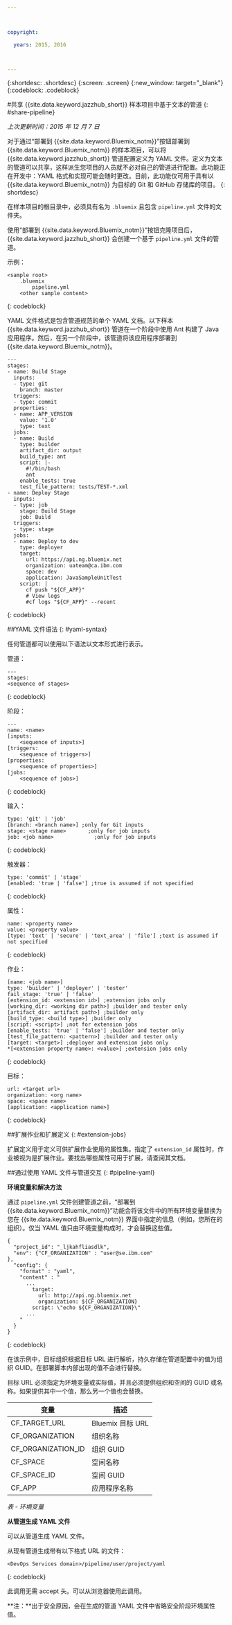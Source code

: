 ```yaml
---

 

copyright:

  years: 2015, 2016

 

---
```


{:shortdesc: .shortdesc}
{:screen: .screen}
{:new_window: target="_blank"}
{:codeblock: .codeblock}

#共享 {{site.data.keyword.jazzhub_short}} 样本项目中基于文本的管道 {: #share-pipeline}

*上次更新时间：2015 年 12 月 7 日* 

对于通过“部署到 {{site.data.keyword.Bluemix_notm}}”按钮部署到 {{site.data.keyword.Bluemix_notm}} 的样本项目，可以将 {{site.data.keyword.jazzhub_short}} 管道配置定义为 YAML 文件。定义为文本的管道可以共享，这样派生您项目的人员就不必对自己的管道进行配置。此功能正在开发中：YAML 格式和实现可能会随时更改。目前，此功能仅可用于具有以 {{site.data.keyword.Bluemix_notm}} 为目标的 Git 和 GitHub 存储库的项目。
{: shortdesc} 

在样本项目的根目录中，必须具有名为 `.bluemix` 且包含 `pipeline.yml` 文件的文件夹。

使用“部署到 {{site.data.keyword.Bluemix_notm}}”按钮克隆项目后，{{site.data.keyword.jazzhub_short}} 会创建一个基于 `pipeline.yml` 文件的管道。 

示例：
 
``` 
<sample root>
	.bluemix
		pipeline.yml
	<other sample content>
```
{: codeblock} 

YAML 文件格式是包含管道规范的单个 YAML 文档。以下样本 {{site.data.keyword.jazzhub_short}} 管道在一个阶段中使用 Ant 构建了 Java 应用程序。然后，在另一个阶段中，该管道将该应用程序部署到 {{site.data.keyword.Bluemix_notm}}。 

``` 
---
stages:
- name: Build Stage
  inputs:
  - type: git
    branch: master
  triggers:
  - type: commit
  properties:
  - name: APP_VERSION
    value: '1.0'
    type: text
  jobs:
  - name: Build
    type: builder
    artifact_dir: output
    build_type: ant
    script: |-
      #!/bin/bash
      ant
    enable_tests: true
    test_file_pattern: tests/TEST-*.xml
- name: Deploy Stage
  inputs:
  - type: job
    stage: Build Stage
    job: Build
  triggers:
  - type: stage
  jobs:
  - name: Deploy to dev
    type: deployer
    target:
      url: https://api.ng.bluemix.net
      organization: uateam@ca.ibm.com
      space: dev
      application: JavaSampleUnitTest
    script: |
      cf push "${CF_APP}"
      # View logs
      #cf logs "${CF_APP}" --recent
```
{: codeblock} 

##YAML 文件语法 {: #yaml-syntax}

任何管道都可以使用以下语法以文本形式进行表示。

管道：

```
---
stages:
<sequence of stages>
```
{: codeblock} 

阶段：
 
```
---
name: <name>
[inputs: 
	<sequence of inputs>] 
[triggers:   
	<sequence of triggers>] 
[properties:   
	<sequence of properties>] 
[jobs:   
	<sequence of jobs>]
```
{: codeblock} 

输入：

```
type: 'git' | 'job'
[branch: <branch name>] ;only for Git inputs
stage: <stage name>		  ;only for job inputs
job: <job name>			   	;only for job inputs
```
{: codeblock} 

触发器：

```
type: 'commit' | 'stage'
[enabled: 'true | 'false'] ;true is assumed if not specified
```
{: codeblock} 	
	
属性：

```
name: <property name>
value: <property value>
[type: 'text' | 'secure' | 'text_area' | 'file'] ;text is assumed if not specified
```
{: codeblock} 

作业：

```
[name: <job name>]
type: 'builder' | 'deployer' | 'tester'
fail_stage: 'true' | 'false'
[extension_id: <extension id>] ;extension jobs only
[working_dir: <working dir path>] ;builder and tester only
[artifact_dir: artifact path>] ;builder only
[build_type: <build type>] ;builder only
[script: <script>] ;not for extension jobs
[enable_tests: 'true' | 'false'] ;builder and tester only
[test_file_pattern: <pattern>] ;builder and tester only
[target: <target>] ;deployer and extension jobs only
*[<extension property name>: <value>] ;extension jobs only
```
{: codeblock} 

目标：

```
url: <target url>
organization: <org name>
space: <space name>
[application: <application name>]
```
{: codeblock} 

##扩展作业和扩展定义 {: #extension-jobs} 

扩展定义用于定义可供扩展作业使用的属性集。指定了 `extension_id` 属性时，作业被视为是扩展作业。要找出哪些属性可用于扩展，请查阅其文档。 

##通过使用 YAML 文件与管道交互 {: #pipeline-yaml} 

**环境变量和解决方法** 
<!-- Formating for this? -->

通过 `pipeline.yml` 文件创建管道之前，“部署到 {{site.data.keyword.Bluemix_notm}}”功能会将该文件中的所有环境变量替换为您在 {{site.data.keyword.Bluemix_notm}} 界面中指定的信息（例如，您所在的组织）。仅当 YAML 值只由环境变量构成时，才会替换这些值。 

```
{
  "project_id": "_ljkahfliasdlk",
  "env": {"CF_ORGANIZATION" : "user@se.ibm.com"
},
  "config": {
    "format" : "yaml",
    "content" : "
      ...
        target:
          url: http://api.ng.bluemix.net
          organization: ${CF_ORGANIZATION}
        script: \"echo ${CF_ORGANIZATION}\"                
      ...
    "
  }
}
```
{: codeblock} 

在该示例中，目标组织根据目标 URL 进行解析，持久存储在管道配置中的值为组织 GUID。在部署脚本内部出现的值不会进行替换。

目标 URL 必须指定为环境变量或实际值，并且必须提供组织和空间的 GUID 或名称。如果提供其中一个值，那么另一个值也会替换。

变量 | 描述
---------------- | ---------------- 
CF_TARGET_URL |	Bluemix 目标 URL
CF_ORGANIZATION	| 组织名称
CF_ORGANIZATION_ID	| 组织 GUID
CF_SPACE |	空间名称
CF_SPACE_ID |	空间 GUID
CF_APP	| 应用程序名称

*表 - 环境变量*

**从管道生成 YAML 文件** 

可以从管道生成 YAML 文件。 

从现有管道生成带有以下格式 URL 的文件：

```
<DevOps Services domain>/pipeline/user/project/yaml
```
{: codeblock} 

此调用无需 accept 头。可以从浏览器使用此调用。 

**注：**出于安全原因，会在生成的管道 YAML 文件中省略安全阶段环境属性值。 

